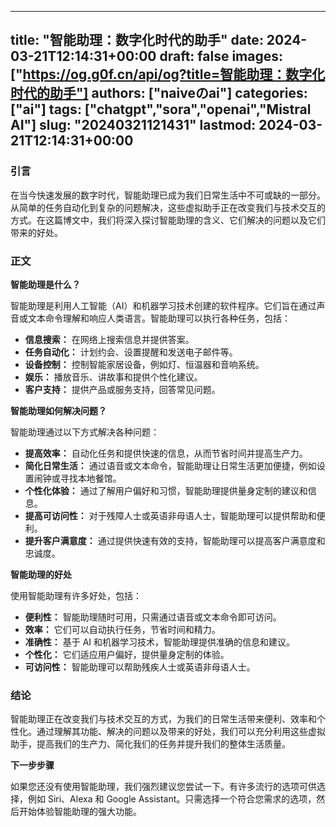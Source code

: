 
---
title: "智能助理：数字化时代的助手"
date: 2024-03-21T12:14:31+00:00
draft: false
images: ["https://og.g0f.cn/api/og?title=智能助理：数字化时代的助手"]
authors: ["naiveのai"]
categories: ["ai"]
tags: ["chatgpt","sora","openai","Mistral AI"]
slug: "20240321121431"
lastmod: 2024-03-21T12:14:31+00:00
---
### 引言

在当今快速发展的数字时代，智能助理已成为我们日常生活中不可或缺的一部分。从简单的任务自动化到复杂的问题解决，这些虚拟助手正在改变我们与技术交互的方式。在这篇博文中，我们将深入探讨智能助理的含义、它们解决的问题以及它们带来的好处。

### 正文

**智能助理是什么？**

智能助理是利用人工智能（AI）和机器学习技术创建的软件程序。它们旨在通过声音或文本命令理解和响应人类语言。智能助理可以执行各种任务，包括：

- **信息搜索：** 在网络上搜索信息并提供答案。
- **任务自动化：** 计划约会、设置提醒和发送电子邮件等。
- **设备控制：** 控制智能家居设备，例如灯、恒温器和音响系统。
- **娱乐：** 播放音乐、讲故事和提供个性化建议。
- **客户支持：** 提供产品或服务支持，回答常见问题。

**智能助理如何解决问题？**

智能助理通过以下方式解决各种问题：

- **提高效率：** 自动化任务和提供快速的信息，从而节省时间并提高生产力。
- **简化日常生活：** 通过语音或文本命令，智能助理让日常生活更加便捷，例如设置闹钟或寻找本地餐馆。
- **个性化体验：** 通过了解用户偏好和习惯，智能助理提供量身定制的建议和信息。
- **提高可访问性：** 对于残障人士或英语非母语人士，智能助理可以提供帮助和便利。
- **提升客户满意度：** 通过提供快速有效的支持，智能助理可以提高客户满意度和忠诚度。

**智能助理的好处**

使用智能助理有许多好处，包括：

- **便利性：** 智能助理随时可用，只需通过语音或文本命令即可访问。
- **效率：** 它们可以自动执行任务，节省时间和精力。
- **准确性：** 基于 AI 和机器学习技术，智能助理提供准确的信息和建议。
- **个性化：** 它们适应用户偏好，提供量身定制的体验。
- **可访问性：** 智能助理可以帮助残疾人士或英语非母语人士。

### 结论

智能助理正在改变我们与技术交互的方式，为我们的日常生活带来便利、效率和个性化。通过理解其功能、解决的问题以及带来的好处，我们可以充分利用这些虚拟助手，提高我们的生产力、简化我们的任务并提升我们的整体生活质量。

**下一步步骤**

如果您还没有使用智能助理，我们强烈建议您尝试一下。有许多流行的选项可供选择，例如 Siri、Alexa 和 Google Assistant。只需选择一个符合您需求的选项，然后开始体验智能助理的强大功能。